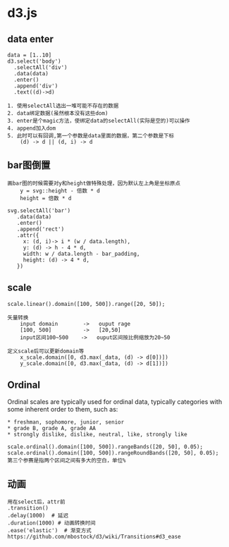 d3.js
===

data enter
---
    data = [1..10]
    d3.select('body')
      .selectAll('div')
      .data(data)
      .enter()
      .append('div')
      .text((d)->d)

    1. 使用selectAll选出一堆可能不存在的数据
    2. data绑定数据(虽然根本没有这些dom)
    3. enter是个magic方法，使绑定data的selectAll(实际是空的)可以操作
    4. append加入dom
    5. 此时可以有回调,第一个参数是data里面的数据，第二个参数是下标
        (d) -> d || (d, i) -> d

bar图倒置
---
    画bar图的时候需要对y和height做特殊处理，因为默认左上角是坐标原点
        y = svg::height - 倍数 * d
        height = 倍数 * d

    svg.selectAll('bar')
       .data(data)
       .enter()
       .append('rect')
       .attr({
         x: (d, i)-> i * (w / data.length),
         y: (d) -> h - 4 * d,
         width: w / data.length - bar_padding,
         height: (d) -> 4 * d,
       })

scale
---
    scale.linear().domain([100, 500]).range([20, 50]);

    矢量转换
        input domain        ->   ouput rage
        [100, 500]          ->   [20,50]
        input区间100~500    ->   ouput区间按比例缩放为20~50

    定义scale后可以更新domain等
        x_scale.domain([0, d3.max(_data, (d) -> d[0])])
        y_scale.domain([0, d3.max(_data, (d) -> d[1])])


Ordinal
---

Ordinal scales are typically used for ordinal data, typically
categories with some inherent order to them, such as:

    * freshman, sophomore, junior, senior
    * grade B, grade A, grade AA
    * strongly dislike, dislike, neutral, like, strongly like

    scale.ordinal().domain([100, 500]).rangeBands([20, 50], 0.05);
    scale.ordinal().domain([100, 500]).rangeRoundBands([20, 50], 0.05);
    第三个参赛是指两个区间之间有多大的空白，单位%

动画
---
    用在select后，attr前
    .transition()
    .delay(1000)  # 延迟
    .duration(1000) # 动画转换时间
    .ease('elastic')  # 渐变方式 https://github.com/mbostock/d3/wiki/Transitions#d3_ease
